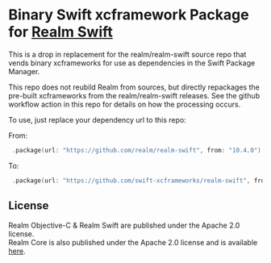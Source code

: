 # Binary Swift xcframework Package for [Realm Swift](https://github.com/realm/realm-swift)

This is a drop in replacement for the realm/realm-swift source repo that vends binary xcframeworks for use as dependencies in the Swift Package Manager.

This repo does not reubild Realm from sources, but directly repackages the pre-built xcframeworks from the realm/realm-swift releases. See the github workflow action in this repo for details on how the processing occurs.

To use, just replace your dependency url to this repo:

From:

```swift
 .package(url: "https://github.com/realm/realm-swift", from: "10.4.0")
```

To:

```swift
 .package(url: "https://github.com/swift-xcframeworks/realm-swift", from: "10.4.0")
```

## License

Realm Objective-C & Realm Swift are published under the Apache 2.0 license.  
Realm Core is also published under the Apache 2.0 license and is available
[here](https://github.com/realm/realm-core).
